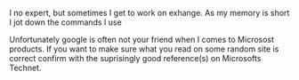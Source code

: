 I no expert, but sometimes I get to work on exhange. As my memory is short I jot down the commands I use

Unfortunately google is often not your friend when I comes to Microsost products. If you want to make sure what you read on some random site is correct confirm with the suprisingly good reference(s) on Microsofts Technet.
